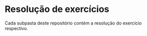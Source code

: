# Resolução de exercícios
Cada subpasta deste repositório contém a resolução do exercício respectivo.
